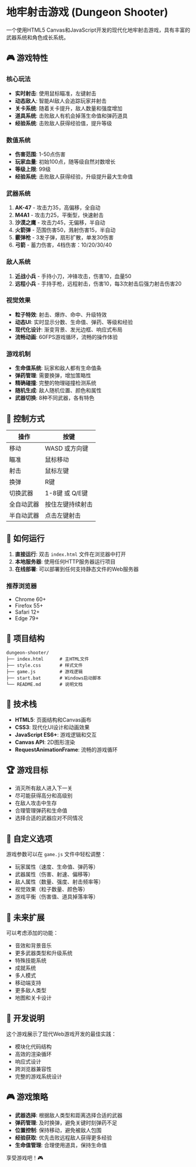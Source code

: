 # 地牢射击游戏 (Dungeon Shooter)

一个使用HTML5 Canvas和JavaScript开发的现代化地牢射击游戏，具有丰富的武器系统和角色成长系统。

## 🎮 游戏特性

### 核心玩法
- **实时射击**: 使用鼠标瞄准，左键射击
- **动态敌人**: 智能AI敌人会追踪玩家并射击
- **关卡系统**: 随着关卡提升，敌人数量和强度增加
- **道具系统**: 击败敌人有机会掉落生命值和弹药道具
- **经验系统**: 击败敌人获得经验值，提升等级

### 数值系统
- **伤害范围**: 1-50点伤害
- **玩家血量**: 初始100点，随等级自然对数增长
- **等级上限**: 99级
- **经验系统**: 击败敌人获得经验，升级提升最大生命值

### 武器系统
1. **AK-47** - 攻击力35，高偏移，全自动
2. **M4A1** - 攻击力25，平衡型，快速射击
3. **沙漠之鹰** - 攻击力45，无偏移，半自动
4. **火箭弹** - 范围伤害50，溅射伤害15，半自动
5. **霰弹枪** - 3发子弹，扇形扩散，单发30伤害
6. **弓箭** - 蓄力伤害，4档伤害：10/20/30/40


### 敌人系统
1. **近战小兵** - 手持小刀，冲锋攻击，伤害10，血量50
2. **远程小兵** - 手持手枪，远程射击，伤害10，每3次射击后强力射击伤害20

### 视觉效果
- **粒子特效**: 射击、爆炸、命中、升级特效
- **动态UI**: 实时显示分数、生命值、弹药、等级和经验
- **现代化设计**: 渐变背景、发光边框、响应式布局
- **流畅动画**: 60FPS游戏循环，流畅的操作体验

### 游戏机制
- **生命值系统**: 玩家和敌人都有生命值条
- **弹药管理**: 需要换弹，增加策略性
- **精确碰撞**: 完整的物理碰撞检测系统
- **随机生成**: 敌人随机位置、颜色和属性
- **武器切换**: 8种不同武器，各有特色

## 🎯 控制方式

| 操作 | 按键 |
|------|------|
| 移动 | WASD 或方向键 |
| 瞄准 | 鼠标移动 |
| 射击 | 鼠标左键 |
| 换弹 | R键 |
| 切换武器 | 1-8键 或 Q/E键 |
| 全自动武器 | 按住左键持续射击 |
| 半自动武器 | 点击左键射击 |

## 🚀 如何运行

1. **直接运行**: 双击 `index.html` 文件在浏览器中打开
2. **本地服务器**: 使用任何HTTP服务器运行项目
3. **在线部署**: 可以部署到任何支持静态文件的Web服务器

### 推荐浏览器
- Chrome 60+
- Firefox 55+
- Safari 12+
- Edge 79+

## 📁 项目结构

```
dungeon-shooter/
├── index.html      # 主HTML文件
├── style.css       # 样式文件
├── game.js         # 游戏逻辑
├── start.bat       # Windows启动脚本
└── README.md       # 说明文档
```

## 🎨 技术栈

- **HTML5**: 页面结构和Canvas画布
- **CSS3**: 现代化UI设计和动画效果
- **JavaScript ES6+**: 游戏逻辑和交互
- **Canvas API**: 2D图形渲染
- **RequestAnimationFrame**: 流畅的游戏循环

## 🏆 游戏目标

- 消灭所有敌人进入下一关
- 尽可能获得高分和高级别
- 在敌人攻击中生存
- 合理管理弹药和生命值
- 选择合适的武器应对不同情况

## 🔧 自定义选项

游戏参数可以在 `game.js` 文件中轻松调整：

- 玩家属性（速度、生命值、弹药等）
- 武器属性（伤害、射速、偏移等）
- 敌人属性（数量、强度、射击频率等）
- 视觉效果（粒子数量、颜色等）
- 游戏平衡（伤害值、道具掉落率等）

## 🎵 未来扩展

可以考虑添加的功能：
- 音效和背景音乐
- 更多武器类型和升级系统
- 特殊技能系统
- 成就系统
- 多人模式
- 移动端支持
- 更多敌人类型
- 地图和关卡设计

## 📝 开发说明

这个游戏展示了现代Web游戏开发的最佳实践：
- 模块化代码结构
- 高效的渲染循环
- 响应式设计
- 跨浏览器兼容性
- 完整的游戏系统设计

## 🎮 游戏策略

- **武器选择**: 根据敌人类型和距离选择合适的武器
- **弹药管理**: 及时换弹，避免关键时刻弹药不足
- **位置控制**: 保持移动，避免被敌人包围
- **经验获取**: 优先击败远程敌人获得更多经验
- **生命值管理**: 合理使用道具，保持生命值

享受游戏吧！🎮 
